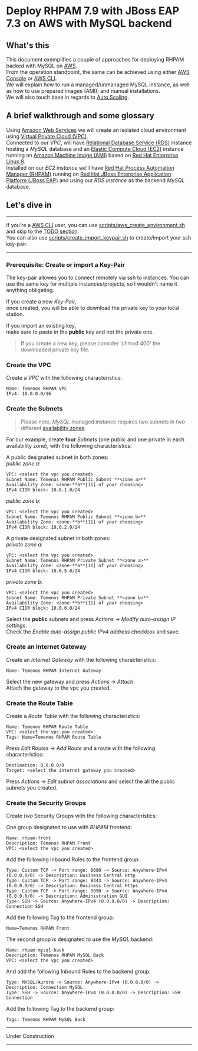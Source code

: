 # Deploy RHPAM 7.9 with JBoss EAP 7.3 on AWS with MySQL backend

## What's this

This document exemplifies a couple of approaches for deploying RHPAM backed with MySQL on [AWS][0].</br>
From the operation standpoint, the same can be achieved using either [AWS Console][1] or [AWS CLI][2].</br>
We will explain how to run a managed/unmanaged MySQL instance, as well as how to use prepared images (AMI),
and manual installations.</br>
We will also touch base in regards to [Auto Scaling][10].

## A brief walkthrough and some glossary

Using [Amazon Web Services][0] we will create an isolated cloud environment using [Virtual Private Cloud (VPC)][3].</br>
Connected to our *VPC*, will have [Relational Database Service (RDS)][4] instance hosting a *MySQL* database and an [Elastic Compute Cloud (EC2)][5] instance running an [Amazon Machine Image (AMI)][6] based on [Red Hat Enterprise Linux 8][7].</br>
Installed on our *EC2 instance* we'll have [Red Hat Process Automation Manager (RHPAM)][8] running on [Red Hat JBoss Enterprise Application Platform (JBoss EAP)][9] and using our *RDS instance* as the backend *MySQL* database.

## Let's dive in

---
If you're a [AWS CLI][2] user, you can use [scripts/aws_create_environment.sh](scripts/aws_create_environment.sh) and skip to the [TODO section](#todo).</br>
You can also use [scripts/create_import_keypair.sh](scripts/create_import_keypair.sh) to create/import your ssh key-pair.

---

### Prerequisite: Create or import a Key-Pair

The key-pair allowes you to connect remotely via ssh to instances.
You can use the same key for multiple instances/projects, so I wouldn't name it anything obligating.

If you create a new *Key-Pair*,</br>
once created, you will be able to download the private key to your local station.

If you import an existing key,</br>
make sure to paste in the **public** key and not the private one.

> If you create a new key, please consider 'chmod 400' the downloaded private key file.

### Create the VPC

Create a *VPC* with the following characteristics:

```text
Name: Temenos RHPAM VPC
IPv4: 10.0.0.0/16
```

### Create the Subnets

> Please note, *MySQL* managed instance requires two subnets in two different [availability zones][11].

For our example, create **four** *Subnets* (one public and one private in each availability zone),
with the following characteristics:

A public designated subnet in both zones:</br>
*public zone a*:

```text
VPC: <select the vpc you created>
Subnet Name: Temenos RHPAM Public Subnet **<zone a>**
Availability Zone: <zone-**a**[11] of your choosing>
IPv4 CIDR block: 10.0.1.0/24
```

*public zone b*:

```text
VPC: <select the vpc you created>
Subnet Name: Temenos RHPAM Public Subnet **<zone b>**
Availability Zone: <zone-**b**[11] of your choosing>
IPv4 CIDR block: 10.0.2.0/24
```

A private designated subnet in both zones:</br>
*private zone a*:

```text
VPC: <select the vpc you created>
Subnet Name: Temenos RHPAM Private Subnet **<zone a>**
Availability Zone: <zone-**a**[11] of your choosing>
IPv4 CIDR block: 10.0.5.0/24
```

*private zone b*:

```text
VPC: <select the vpc you created>
Subnet Name: Temenos RHPAM Private Subnet **<zone b>**
Availability Zone: <zone-**b**[11] of your choosing>
IPv4 CIDR block: 10.0.6.0/24
```

Select the **public** subnets and press *Actions* -> *Modify auto-assign IP settings*.</br>
Check the *Enable auto-assign public IPv4 address* checkbox and save.

### Create an Internet Gateway

Create an *Internet Gateway* with the following characteristics:

```text
Name: Temenos RHPAM Internet Gateway
```

Select the new gateway and press *Actions* -> *Attach*.</br>
Attach the gateway to the vpc you created.

### Create the Route Table

Create a *Route Table* with the following characteristics:

```text
Name: Temenos RHPAM Route Table
VPC: <select the vpc you created>
Tags: Name=Temenos RHPAM Route Table
```

Press *Edit Routes* -> *Add Route* and a route with the following characteristics:

```text
Destination: 0.0.0.0/0
Target: <select the internet gateway you created>
```

Press *Actions* -> *Edit subnet associations* and select the all the public subnets you created.

### Create the Security Groups

Create *two* Security Groups with the following characteristics:

One group designated to use with *RHPAM* frontend:

```text
Name: rhpam-front
Description: Temenos RHPAM Front
VPC: <select the vpc you created>
```

Add the following Inbound Rules to the frontend group:

```text
Type: Custom TCP -> Port range: 8080 -> Source: Anywhere-IPv4 (0.0.0.0/0) -> Description: Business Central Http
Type: Custom TCP -> Port range: 8443 -> Source: Anywhere-IPv4 (0.0.0.0/0) -> Description: Business Central Https
Type: Custom TCP -> Port range: 9990 -> Source: Anywhere-IPv4 (0.0.0.0/0) -> Description: Administration GUI
Type: SSH -> Source: Anywhere-IPv4 (0.0.0.0/0) -> Description: Connection SSH

```

Add the following Tag to the frontend group:

```text
Name=Temenos RHPAM Front
```

The second group is designated to use the *MySQL* backend:

```text
Name: rhpam-mysql-back
Description: Temenos RHPAM MySQL Back
VPC: <select the vpc you created>
```

And add the following Inbound Rules to the backend group:

```text
Type: MYSQL/Aurora -> Source: Anywhere-IPv4 (0.0.0.0/0) -> Description: Connection MySQL
Type: SSH -> Source: Anywhere-IPv4 (0.0.0.0/0) -> Description: SSH Connection
```

Add the following Tag to the backend group:

```text
Tags: Temenos RHPAM MySQL Back
```

---

Under Construction

---

<!-- Links -->
[0]: https://aws.amazon.com/
[1]: https://console.aws.amazon.com/
[2]: https://aws.amazon.com/cli/
[3]: https://console.aws.amazon.com/vpc/
[4]: https://console.aws.amazon.com/rds/
[5]: https://console.aws.amazon.com/ec2/
[6]: https://docs.aws.amazon.com/AWSEC2/latest/UserGuide/AMIs.html
[7]: https://www.redhat.com/en/enterprise-linux-8
[8]: https://www.redhat.com/en/technologies/jboss-middleware/process-automation-manager
[9]: https://www.redhat.com/en/technologies/jboss-middleware/application-platform
[10]: https://aws.amazon.com/ec2/autoscaling/
[11]: https://docs.aws.amazon.com/AWSEC2/latest/UserGuide/using-regions-availability-zones.html#concepts-available-regions
